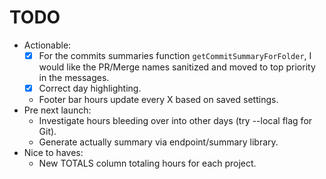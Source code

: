 # TODO

* Actionable:
  * [x] For the commits summaries function `getCommitSummaryForFolder`, I would like the PR/Merge names sanitized and moved to top priority in the messages.
  * [x] Correct day highlighting.
  * Footer bar hours update every X based on saved settings.
* Pre next launch:
  * Investigate hours bleeding over into other days (try --local flag for Git).
  * Generate actually summary via endpoint/summary library.
* Nice to haves:
  * New TOTALS column totaling hours for each project.
